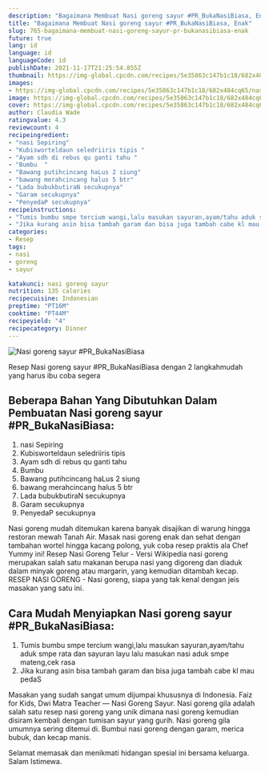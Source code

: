 ```yaml
---
description: "Bagaimana Membuat Nasi goreng sayur #PR_BukaNasiBiasa, Enak"
title: "Bagaimana Membuat Nasi goreng sayur #PR_BukaNasiBiasa, Enak"
slug: 765-bagaimana-membuat-nasi-goreng-sayur-pr-bukanasibiasa-enak
future: true
lang: id
language: id
languageCode: id
publishDate: 2021-11-17T21:25:54.855Z 
thumbnail: https://img-global.cpcdn.com/recipes/5e35863c147b1c18/682x484cq65/nasi-goreng-sayur-pr_bukanasibiasa-foto-resep-utama.png
images:
- https://img-global.cpcdn.com/recipes/5e35863c147b1c18/682x484cq65/nasi-goreng-sayur-pr_bukanasibiasa-foto-resep-utama.png
image: https://img-global.cpcdn.com/recipes/5e35863c147b1c18/682x484cq65/nasi-goreng-sayur-pr_bukanasibiasa-foto-resep-utama.png
cover: https://img-global.cpcdn.com/recipes/5e35863c147b1c18/682x484cq65/nasi-goreng-sayur-pr_bukanasibiasa-foto-resep-utama.png
author: Claudia Wade
ratingvalue: 4.3
reviewcount: 4
recipeingredient:
- "nasi Sepiring"
- "Kubisworteldaun seledriiris tipis "
- "Ayam sdh di rebus qu ganti tahu "
- "Bumbu  "
- "Bawang putihcincang haLus 2 siung"
- "bawang merahcincang halus 5 btr"
- "Lada bubukbutiraN secukupnya"
- "Garam secukupnya"
- "PenyedaP secukupnya"
recipeinstructions:
- "Tumis bumbu smpe tercium wangi,lalu masukan sayuran,ayam/tahu aduk smpe rata dan sayuran layu lalu masukan nasi aduk smpe mateng,cek rasa"
- "Jika kurang asin bisa tambah garam dan bisa juga tambah cabe kl mau pedaS"
categories:
- Resep
tags:
- nasi
- goreng
- sayur

katakunci: nasi goreng sayur 
nutrition: 135 calories
recipecuisine: Indonesian
preptime: "PT16M"
cooktime: "PT44M"
recipeyield: "4"
recipecategory: Dinner
---
```



![Nasi goreng sayur #PR_BukaNasiBiasa](https://img-global.cpcdn.com/recipes/5e35863c147b1c18/682x484cq65/nasi-goreng-sayur-pr_bukanasibiasa-foto-resep-utama.png)

Resep Nasi goreng sayur #PR_BukaNasiBiasa    dengan 2 langkahmudah yang harus ibu coba segera

<!--inarticleads1-->

## Beberapa Bahan Yang Dibutuhkan Dalam Pembuatan Nasi goreng sayur #PR_BukaNasiBiasa:

1. nasi Sepiring
1. Kubisworteldaun seledriiris tipis 
1. Ayam sdh di rebus qu ganti tahu 
1. Bumbu  
1. Bawang putihcincang haLus 2 siung
1. bawang merahcincang halus 5 btr
1. Lada bubukbutiraN secukupnya
1. Garam secukupnya
1. PenyedaP secukupnya

Nasi goreng mudah ditemukan karena banyak disajikan di warung hingga restoran mewah Tanah Air. Masak nasi goreng enak dan sehat dengan tambahan wortel hingga kacang polong, yuk coba resep praktis ala Chef Yummy ini! Resep Nasi Goreng Telur - Versi Wikipedia nasi goreng merupakan salah satu makanan berupa nasi yang digoreng dan diaduk dalam minyak goreng atau margarin, yang kemudian ditambah kecap. RESEP NASI GORENG - Nasi goreng, siapa yang tak kenal dengan jeis masakan yang satu ini. 

<!--inarticleads2-->

## Cara Mudah Menyiapkan Nasi goreng sayur #PR_BukaNasiBiasa:

1. Tumis bumbu smpe tercium wangi,lalu masukan sayuran,ayam/tahu aduk smpe rata dan sayuran layu lalu masukan nasi aduk smpe mateng,cek rasa
1. Jika kurang asin bisa tambah garam dan bisa juga tambah cabe kl mau pedaS


Masakan yang sudah sangat umum dijumpai khususnya di Indonesia. Faiz for Kids, Dwi Matra Teacher — Nasi Goreng Sayur. Nasi goreng gila adalah salah satu resep nasi goreng yang unik dimana nasi goreng kemudian disiram kembali dengan tumisan sayur yang gurih. Nasi goreng gila umumnya sering ditemui di. Bumbui nasi goreng dengan garam, merica bubuk, dan kecap manis. 

Selamat memasak dan menikmati hidangan spesial ini bersama keluarga. Salam Istimewa.
